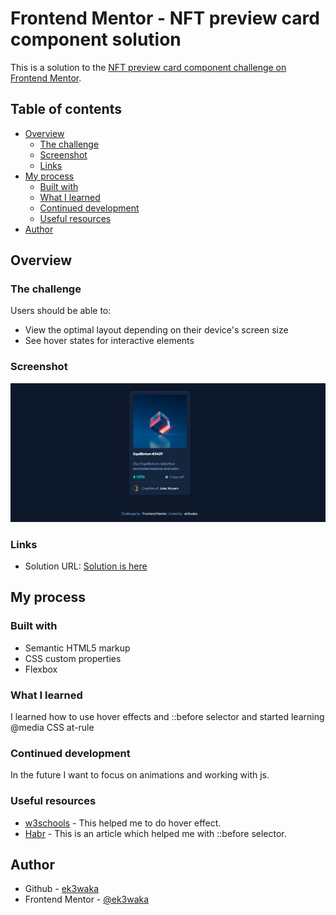 # Frontend Mentor - NFT preview card component solution

This is a solution to the [NFT preview card component challenge on Frontend Mentor](https://www.frontendmentor.io/challenges/nft-preview-card-component-SbdUL_w0U). 

## Table of contents

- [Overview](#overview)
  - [The challenge](#the-challenge)
  - [Screenshot](#screenshot)
  - [Links](#links)
- [My process](#my-process)
  - [Built with](#built-with)
  - [What I learned](#what-i-learned)
  - [Continued development](#continued-development)
  - [Useful resources](#useful-resources)
- [Author](#author)

## Overview

### The challenge

Users should be able to:

- View the optimal layout depending on their device's screen size
- See hover states for interactive elements

### Screenshot

![Solution view](screenshots/desktop.png)


### Links

- Solution URL: [Solution is here](https://ek3waka.github.io/nft-preview-card-component-main)

## My process

### Built with

- Semantic HTML5 markup
- CSS custom properties
- Flexbox

### What I learned

I learned how to use hover effects and ::before selector and started learning @media CSS at-rule


### Continued development

In the future I want to focus on animations and working with js.


### Useful resources

- [w3schools](https://www.w3schools.com/howto/howto_css_image_overlay_icon.asp) - This helped me to do hover effect.
- [Habr](https://habr.com/ru/company/skillbox/blog/592643/) - This is an article which helped me with ::before selector. 



## Author

- Github - [ek3waka](https://github.com/ek3waka)
- Frontend Mentor - [@ek3waka](https://www.frontendmentor.io/profile/ek3waka)
